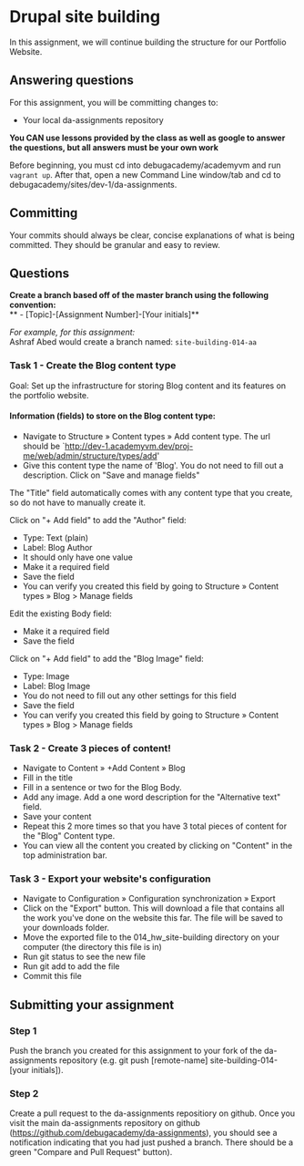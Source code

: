 # Drupal site building
In this assignment, we will continue building the structure for our Portfolio Website.

## Answering questions
For this assignment, you will be committing changes to:  
- Your local da-assignments repository

**You CAN use lessons provided by the class as well as google to answer the questions, but all answers must be your own work**  

Before beginning, you must cd into debugacademy/academyvm and run ```vagrant up```. After that, open a new Command Line window/tab and cd to debugacademy/sites/dev-1/da-assignments.

## Committing
Your commits should always be clear, concise explanations of what is being committed. They should be granular and easy to review.

## Questions
**Create a branch based off of the master branch using the following convention:**  
** - [Topic]-[Assignment Number]-[Your initials]**  

*For example, for this assignment:*  
Ashraf Abed would create a branch named: ```site-building-014-aa```  

### Task 1 - Create the Blog content type
Goal: Set up the infrastructure for storing Blog content and its features on the portfolio website. 

#### Information (fields) to store on the Blog content type:

- Navigate to Structure » Content types » Add content type. The url should be `http://dev-1.academyvm.dev/proj-me/web/admin/structure/types/add'
- Give this content type the name of 'Blog'. You do not need to fill out a description. Click on "Save and manage fields"

The "Title" field automatically comes with any content type that you create, so do not have to manually create it.

Click on "+ Add field" to add the "Author" field:
- Type: Text (plain)
- Label: Blog Author
- It should only have one value
- Make it a required field
- Save the field
- You can verify you created this field by going to Structure » Content types » Blog > Manage fields

Edit the existing Body field:
- Make it a required field
- Save the field

Click on "+ Add field" to add the "Blog Image" field:
- Type: Image
- Label: Blog Image
- You do not need to fill out any other settings for this field
- Save the field
- You can verify you created this field by going to Structure » Content types » Blog > Manage fields

### Task 2 - Create 3 pieces of content!
- Navigate to Content » +Add Content » Blog
- Fill in the title
- Fill in a sentence or two for the Blog Body. 
- Add any image. Add a one word description for the "Alternative text" field.
- Save your content
- Repeat this 2 more times so that you have 3 total pieces of content for the "Blog" Content type.
- You can view all the content you created by clicking on "Content" in the top administration bar.

### Task 3 - Export your website's configuration
- Navigate to Configuration » Configuration synchronization » Export
- Click on the "Export" button. This will download a file that contains all the work you've done on the website this far. The file will be saved to your downloads folder. 
- Move the exported file to the 014_hw_site-building directory on your computer (the directory this file is in)
- Run git status to see the new file
- Run git add to add the file
- Commit this file

## Submitting your assignment

### Step 1
Push the branch you created for this assignment to your fork of the da-assignments repository (e.g. git push [remote-name] site-building-014-[your initials]).

### Step 2
Create a pull request to the da-assignments repositiory on github. Once you visit the main da-assignments repository on github (https://github.com/debugacademy/da-assignments), you should see a notification indicating that you had just pushed a branch. There should be a green "Compare and Pull Request" button).
